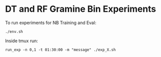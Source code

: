 # DT and RF Gramine Bin Experiments

To run experiments for NB Training and Eval:

    ./env.sh

Inside tmux run:
 
    run_exp -n 0,1 -t 01:30:00 -m "message" ./exp_X.sh

